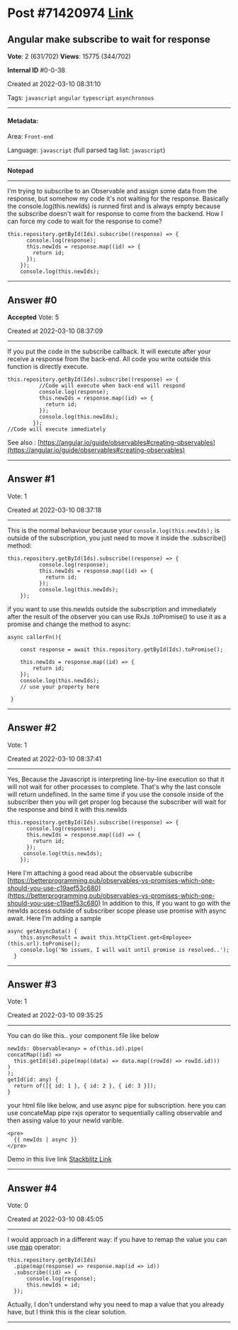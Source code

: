 
# Post \#71420974 [Link](https://stackoverflow.com/questions/71420974/)

## Angular make subscribe to wait for response

**Vote**: 2 (631/702) **Views**: 15775 (344/702) 

**Internal ID** \#0-0-38

Created at 2022-03-10 08:31:10

Tags: `javascript` `angular` `typescript` `asynchronous`

----------

#### Metadata:

Area: `Front-end`

Language: `javascript` (full parsed tag list: `javascript`)

----------

**Notepad**


----------

I'm trying to subscribe to an Observable and assign some data from the response, but somehow my code it's not waiting for the response. Basically the console.log(this.newIds) is runned first and  is always empty because the subscribe doesn't wait for response to come from the backend. How I can force my code to wait for the response to come?
```
this.repository.getById(Ids).subscribe((response) => {
      console.log(response);
      this.newIds = response.map((id) => {
        return id;
      });
    });
    console.log(this.newIds);
```



----------
        
## Answer \#0

**Accepted** Vote: 5

Created at 2022-03-10 08:37:09

------------

If you put the code in the subscribe callback. It will execute after your receive a response from the back-end. All code you write outside this function is directly execute.
```
this.repository.getById(Ids).subscribe((response) => {
          //Code will execute when back-end will respond
          console.log(response);
          this.newIds = response.map((id) => {
            return id;
          });
          console.log(this.newIds);
        });
//Code will execute immediately
```

See also : [https://angular.io/guide/observables#creating-observables](https://angular.io/guide/observables#creating-observables)


------------
    
    
## Answer \#1

 Vote: 1

Created at 2022-03-10 08:37:18

------------

This is the normal behaviour because your `console.log(this.newIds);` is outside of the subscription, you just need to move it inside the .subscribe() method:
```
this.repository.getById(Ids).subscribe((response) => {
          console.log(response);
          this.newIds = response.map((id) => {
            return id;
          });
          console.log(this.newIds);
    });
```

if you want to use this.newIds outside the subscription and immediately after the result of the observer you can use RxJs .toPromise() to use it as a promise and change the method to async:
```
async callerFn(){

    const response = await this.repository.getById(Ids).toPromise();
  
    this.newIds = response.map((id) => {
        return id;
    });
    console.log(this.newIds);
    // use your property here

 }
```



------------
    
    
## Answer \#2

 Vote: 1

Created at 2022-03-10 08:37:41

------------

Yes, Because the Javascript is interpreting line-by-line execution so that it will not wait for other processes to complete. That's why the last console will return undefined. In the same time if you use the console inside of the subscriber then you will get proper log because the subscriber will wait for the response and bind it with this.newIds
```
this.repository.getById(Ids).subscribe((response) => {
      console.log(response);
      this.newIds = response.map((id) => {
        return id;
      });
     console.log(this.newIds);
    });
```

Here I'm attaching a good read about the observable subscribe
[https://betterprogramming.pub/observables-vs-promises-which-one-should-you-use-c19aef53c680](https://betterprogramming.pub/observables-vs-promises-which-one-should-you-use-c19aef53c680)
In addition to this, If you want to go with the newIds access outside of subscriber scope please use promise with async await. Here I'm adding a sample
```
async getAsyncData() {
    this.asyncResult = await this.httpClient.get<Employee>(this.url).toPromise();
    console.log('No issues, I will wait until promise is resolved..');
  }
```



------------
    
    
## Answer \#3

 Vote: 1

Created at 2022-03-10 09:35:25

------------

You can do like this..
your component file like below
```
newIds: Observable<any> = of(this.id).pipe(
concatMap((id) =>
  this.getId(id).pipe(map((data) => data.map((rowId) => rowId.id)))
)
);
getId(id: any) {
  return of([{ id: 1 }, { id: 2 }, { id: 3 }]);
}
```

your html file like below, and use async pipe for subscription. here you can use concateMap pipe rxjs operator to sequentially calling observable and then assing value to your newId varible.
```
<pre>
  {{ newIds | async }}
</pre>
```

Demo in this live link [Stackblitz Link](https://stackblitz.com/edit/angular-ivy-n56dxw?file=src%2Fapp%2Fapp.component.ts)


------------
    
    
## Answer \#4

 Vote: 0

Created at 2022-03-10 08:45:05

------------

I would approach in a different way: if you have to remap the value you can use [map](https://www.learnrxjs.io/learn-rxjs/operators/transformation/map) operator:
```
this.repository.getById(Ids)
  .pipe(map(response) => response.map(id => id))
  .subscribe((id) => {
      console.log(response);
      this.newIds = id;
  });
```

Actually, I don't understand why you need to map a value that you already have, but I think this is the clear solution.


------------
    
    